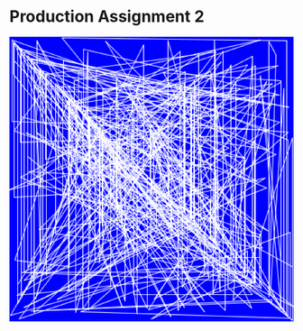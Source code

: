 # Production Assignment 2

![](https://github.com/SalamaAlmheiri/introToIM/blob/main/May%2031/Production%20Assignment%202-a.png)
